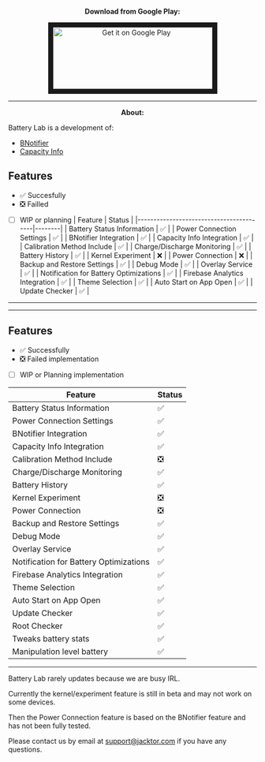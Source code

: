 <p align="center">
 <b>Download from Google Play:</b>
</p>

<p align="center">
<a href="https://play.google.com/store/apps/details?id=com.jacktor.batterylab">
<img src="https://play.google.com/intl/en_us/badges/images/generic/en_badge_web_generic.png"
alt="Get it on Google Play" width="323" height="125" border="10"/></a></p>

---
<p align="center">
<b>About:</b>
</p>

Battery Lab is a development of:
- <a href="https://github.com/jacktor-stan/BNotifier">BNotifier</a>
- <a href="https://github.com/Ph03niX-X/CapacityInfo">Capacity Info</a>

## Features
* ✅ Succesfully
* ❎ Failled
* [ ] WIP or planning
| Feature                                 | Status |
|-----------------------------------------|--------|
| Battery Status Information              | ✅     |
| Power Connection Settings               | ✅     |
| BNotifier Integration                   | ✅     |
| Capacity Info Integration               | ✅     |
| Calibration Method Include              | ✅     |
| Charge/Discharge Monitoring             | ✅     |
| Battery History                         | ✅     |
| Kernel Experiment                       | ❌     |
| Power Connection                        | ❌     |
| Backup and Restore Settings             | ✅     |
| Debug Mode                              | ✅     |
| Overlay Service                         | ✅     |
| Notification for Battery Optimizations  | ✅     |
| Firebase Analytics Integration          | ✅     |
| Theme Selection                         | ✅     |
| Auto Start on App Open                  | ✅     |
| Update Checker                          | ✅     |

---

---
## Features
* ✅ Successfully
* ❎ Failed implementation
* [ ] WIP or Planning implementation

| Feature                                 | Status |
|-----------------------------------------|--------|
| Battery Status Information              | ✅     |
| Power Connection Settings               | ✅     |
| BNotifier Integration                   | ✅     |
| Capacity Info Integration               | ✅     |
| Calibration Method Include              | ❎     |
| Charge/Discharge Monitoring             | ✅     |
| Battery History                         | ✅     |
| Kernel Experiment                       | ❎     |
| Power Connection                        | ❎     |
| Backup and Restore Settings             | ✅     |
| Debug Mode                              | ✅     |
| Overlay Service                         | ✅     |
| Notification for Battery Optimizations  | ✅     |
| Firebase Analytics Integration          | ✅     |
| Theme Selection                         | ✅     |
| Auto Start on App Open                  | ✅     |
| Update Checker                          | ✅     |
| Root Checker 																											| ✅ 				|
| Tweaks battery stats 																			| ✅ 				|
| Manipulation level battery 													| ✅ 				|
---

Battery Lab rarely updates because we are busy IRL.

Currently the kernel/experiment feature is still in beta and may not work on some devices.

Then the Power Connection feature is based on the BNotifier feature and has not been fully tested.

Please contact us by email at support@jacktor.com if you have any questions.
